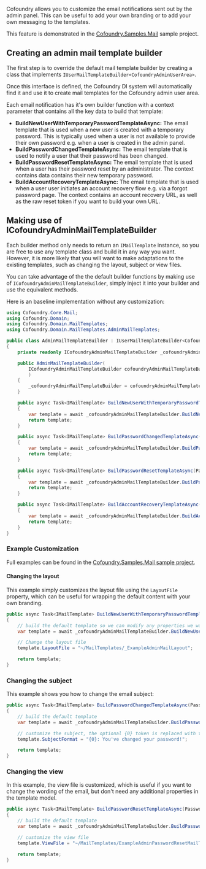 Cofoundry allows you to customize the email notifications sent out by the admin panel. This can be useful to add your own branding or to add your own messaging to the templates.

This feature is demonstrated in the [Cofoundry.Samples.Mail](https://github.com/cofoundry-cms/Cofoundry.Samples.Mail) sample project.

## Creating an admin mail template builder

The first step is to override the default mail template builder by creating a class that implements `IUserMailTemplateBuilder<CofoundryAdminUserArea>`.

Once this interface is defined, the Cofoundry DI system will automatically find it and use it to create mail templates for the Cofoundry admin user area.

Each email notification has it's own builder function with a context parameter that contains all the key data to build that template:

- **BuildNewUserWithTemporaryPasswordTemplateAsync:** The email template that is used when a new user is created with a temporary password. This is typically used when a user is not available to provide their own password e.g. when a user is created in the admin panel.
- **BuildPasswordChangedTemplateAsync:** The email template that is used to notify a user that their password has been changed.
- **BuildPasswordResetTemplateAsync:** The email template that is used when a user has their password reset by an administrator. The context contains data contains their new temporary password.
- **BuildAccountRecoveryTemplateAsync:** The email template that is used when a user user initiates an account recovery flow e.g. via a forgot password page. The context contains an account recovery URL, as well as the raw reset token if you want to build your own URL.  

## Making use of ICofoundryAdminMailTemplateBuilder

Each builder method only needs to return an `IMailTemplate` instance, so you are free to use any template class and build it in any way you want. However, it is more likely that you will want to make adaptations to the existing templates, such as changing the layout, subject or view files.

You can take advantage of the the default builder functions by making use of `ICofoundryAdminMailTemplateBuilder`, simply inject it into your builder and use the equivalent methods.

Here is an baseline implementation without any customization:

```csharp
using Cofoundry.Core.Mail;
using Cofoundry.Domain;
using Cofoundry.Domain.MailTemplates;
using Cofoundry.Domain.MailTemplates.AdminMailTemplates;

public class AdminMailTemplateBuilder : IUserMailTemplateBuilder<CofoundryAdminUserArea>
{
    private readonly ICofoundryAdminMailTemplateBuilder _cofoundryAdminMailTemplateBuilder;

    public AdminMailTemplateBuilder(
        ICofoundryAdminMailTemplateBuilder cofoundryAdminMailTemplateBuilder
        )
    {
        _cofoundryAdminMailTemplateBuilder = cofoundryAdminMailTemplateBuilder;
    }

    public async Task<IMailTemplate> BuildNewUserWithTemporaryPasswordTemplateAsync(NewUserWithTemporaryPasswordTemplateBuilderContext context)
    {
        var template = await _cofoundryAdminMailTemplateBuilder.BuildNewUserWithTemporaryPasswordTemplateAsync(context);
        return template;
    }

    public async Task<IMailTemplate> BuildPasswordChangedTemplateAsync(PasswordChangedTemplateBuilderContext context)
    {
        var template = await _cofoundryAdminMailTemplateBuilder.BuildPasswordChangedTemplateAsync(context);
        return template;
    }

    public async Task<IMailTemplate> BuildPasswordResetTemplateAsync(PasswordResetTemplateBuilderContext context)
    {
        var template = await _cofoundryAdminMailTemplateBuilder.BuildPasswordResetTemplateAsync(context);
        return template;
    }

    public async Task<IMailTemplate> BuildAccountRecoveryTemplateAsync(AccountRecoveryTemplateBuilderContext context)
    {
        var template = await _cofoundryAdminMailTemplateBuilder.BuildAccountRecoveryTemplateAsync(context);
        return template;
    }
}
```

### Example Customization

Full examples can be found in the [Cofoundry.Samples.Mail sample project](https://github.com/cofoundry-cms/Cofoundry.Samples.Mail).

#### Changing the layout

This example simply customizes the layout file using the `LayoutFile` property, which can be useful for wrapping the default content with your own branding.

```csharp
public async Task<IMailTemplate> BuildNewUserWithTemporaryPasswordTemplateAsync(NewUserWithTemporaryPasswordTemplateBuilderContext context)
{
    // build the default template so we can modify any properties we want to customize
    var template = await _cofoundryAdminMailTemplateBuilder.BuildNewUserWithTemporaryPasswordTemplateAsync(context);

    // Change the layout file
    template.LayoutFile = "~/MailTemplates/_ExampleAdminMailLayout";

    return template;
}
```

### Changing the subject

This example shows you how to change the email subject:

```csharp
public async Task<IMailTemplate> BuildPasswordChangedTemplateAsync(PasswordChangedTemplateBuilderContext context)
{
    // build the default template
    var template = await _cofoundryAdminMailTemplateBuilder.BuildPasswordChangedTemplateAsync(context);

    // customize the subject, the optional {0} token is replaced with the application name
    template.SubjectFormat = "{0}: You've changed your password!";

    return template;
}
```

### Changing the view

In this example, the view file is customized, which is useful if you want to change the wording of the email, but don't need any additional properties in the template model.

```csharp
public async Task<IMailTemplate> BuildPasswordResetTemplateAsync(PasswordResetTemplateBuilderContext context)
{
    // build the default template
    var template = await _cofoundryAdminMailTemplateBuilder.BuildPasswordResetTemplateAsync(context);

    // customize the view file
    template.ViewFile = "~/MailTemplates/ExampleAdminPasswordResetMailTemplate";

    return template;
}
```



